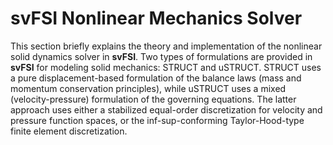 # svFSI Nonlinear Mechanics Solver

This section briefly explains the theory and implementation of the nonlinear solid dynamics solver in **svFSI**. Two types of formulations are provided in **svFSI** for modeling solid mechanics: STRUCT and uSTRUCT. STRUCT uses a pure displacement-based formulation of the balance laws (mass and momentum conservation principles), while uSTRUCT uses a mixed (velocity-pressure) formulation of the governing equations. The latter approach uses either a stabilized equal-order discretization for velocity and pressure function spaces, or the inf-sup-conforming Taylor-Hood-type finite element discretization.
